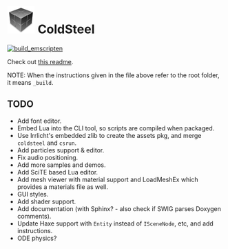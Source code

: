 # ![icon](logo.png) ColdSteel

[![build_emscripten](https://github.com/JaviCervera/coldsteel/actions/workflows/build_emscripten.yml/badge.svg)](https://github.com/JaviCervera/coldsteel/actions/workflows/build_emscripten.yml)

Check out [this readme](_build/README.md).

NOTE: When the instructions given in the file above refer to the root folder, it means `_build`.

## TODO

* Add font editor.
* Embed Lua into the CLI tool, so scripts are compiled when packaged.
* Use Irrlicht's embedded zlib to create the assets pkg, and merge `coldsteel` and `csrun`.
* Add particles support & editor.
* Fix audio positioning.
* Add more samples and demos.
* Add SciTE based Lua editor.
* Add mesh viewer with material support and LoadMeshEx which provides a materials file as well.
* GUI styles.
* Add shader support.
* Add documentation (with Sphinx? - also check if SWIG parses Doxygen comments).
* Update Haxe support with `Entity` instead of `ISceneNode`, etc, and add instructions.
* ODE physics?

